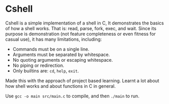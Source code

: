 # Cshell 

Cshell is a simple implementation of a shell in C, It demonstrates the basics of how a shell works.
That is: read, parse, fork, exec, and wait.  Since its purpose is demonstration
(not feature completeness or even fitness for casual use), it has many
limitations, including:

* Commands must be on a single line.
* Arguments must be separated by whitespace.
* No quoting arguments or escaping whitespace.
* No piping or redirection.
* Only builtins are: `cd`, `help`, `exit`.

Made this with the approach of project based learning. Learnt a lot about how shell works and about functions in C in general.

Use `gcc -o main src/main.c` to compile, and then `./main` to run.

